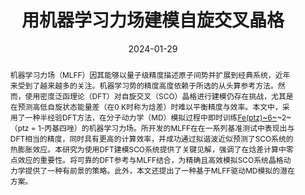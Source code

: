 ---
title: "用机器学习力场建模自旋交叉晶格"
summary: 由Prof. Ben Powell和Dr Carla Verdi指导
authors:
- admin
date: 2024-01-29
doi: ""

abstract: 机器学习力场（MLFF）因其能够以量子级精度描述原子间势并扩展到经典系统，近年来受到了越来越多的关注。机器学习势的精度高度依赖于所选的从头算参考方法。然而，使用密度泛函理论（DFT）对自旋交叉（SCO）晶格进行建模仍存在挑战，尤其是在预测高低自旋状态能量差（在0 K时称为焓差）时难以平衡精度与效率。本文中，采用了一种半经验DFT方法，在分子动力学（MD）模拟过程中即时训练[Fe(ptz)~6~](BF~4~)~2~（ptz = 1-丙基四唑）的机器学习力场。所开发的MLFF在在一系列基准测试中表现出与DFT相当的精度，同时具有更高的计算效率，并成功通过拟谐波近似预测了SCO系统的热膨胀效应。本研究为使用DFT建模SCO系统提供了关键见解，强调了在焓差计算中零点效应的重要性。将可靠的DFT参考与MLFF结合，为精确且高效模拟SCO系统晶格动力学提供了一种有前景的策略。此外，本文还提出了一种基于MLFF驱动MD模拟的潜在方案。

tags:
  - ML
  - AIMD
  - VASP
featured: false

url_pdf: HonoursThesis.pdf

image:
  caption: 'Image credit: Huiwen Tan'
  focal_point: ""
  preview_only: ture

projects: []

slides: ""
---
